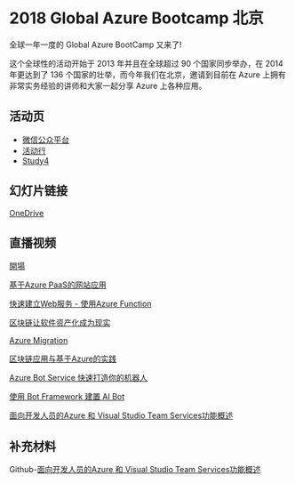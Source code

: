 # 2018 Global Azure Bootcamp 北京

全球一年一度的 Global Azure BootCamp 又来了!

这个全球性的活动开始于 2013 年并且在全球超过 90 个国家同步举办，在 2014 年更达到了 136 个国家的壮举，而今年我们在北京，邀请到目前在 Azure 上拥有非常实务经验的讲师和大家一起分享 Azure 上各种应用。

## 活动页

* [微信公众平台](https://mp.weixin.qq.com/s/VWPSglCBuezwrbRf6-i77g)
* [活动行](http://www.huodongxing.com/event/6422884859700)
* [Study4](http://study4.tw/Activity/Details/15)

## 幻灯片链接

[OneDrive](https://mvpe3-my.sharepoint.com/:f:/g/personal/alan_liu_mvpe3_onmicrosoft_com/Es0blwn-vSJNrBgEFYWWRyoB168c2JYZ3fX73mrk4_nYSg?e=NR4J9y)

## 直播视频

[開場](http://bxug.bopoda.com/p/panel/18042102)

[基于Azure PaaS的网站应用](http://bxug.bopoda.com/p/panel/18042103)

[快速建立Web服务 - 使用Azure Function](http://bxug.bopoda.com/p/panel/18042104)

[区块链让软件资产化成为现实](http://bxug.bopoda.com/p/panel/18042106)

[Azure Migration](http://bxug.bopoda.com/p/panel/18042107)

[区块链应用与基于Azure的实践](http://bxug.bopoda.com/p/panel/18042108)

[Azure Bot Service 快速打造你的机器人](http://bxug.bopoda.com/p/panel/18042109)

[使用 Bot Framework 建置 AI Bot](http://bxug.bopoda.com/p/panel/18042112)

[面向开发人员的Azure 和 Visual Studio Team Services功能概述](http://bxug.bopoda.com/p/panel/18042111)

## 补充材料

Github-[面向开发人员的Azure 和 Visual Studio Team Services功能概述](https://github.com/lean-soft/CloudDevOps4Dev-Trainings/blob/master/session1/README.md)

